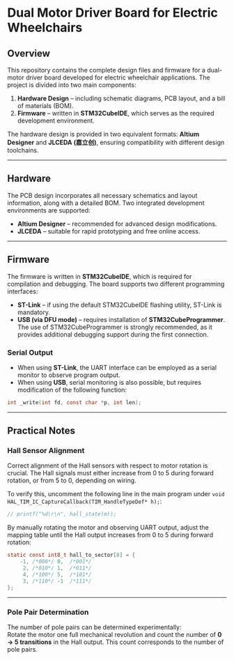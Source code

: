 # Dual Motor Driver Board for Electric Wheelchairs

## Overview
This repository contains the complete design files and firmware for a dual-motor driver board developed for electric wheelchair applications. The project is divided into two main components:

1. **Hardware Design** – including schematic diagrams, PCB layout, and a bill of materials (BOM).  
2. **Firmware** – written in **STM32CubeIDE**, which serves as the required development environment.  

The hardware design is provided in two equivalent formats: **Altium Designer** and **JLCEDA (嘉立创)**, ensuring compatibility with different design toolchains.

---

## Hardware
The PCB design incorporates all necessary schematics and layout information, along with a detailed BOM. Two integrated development environments are supported:

- **Altium Designer** – recommended for advanced design modifications.  
- **JLCEDA** – suitable for rapid prototyping and free online access.  

---

## Firmware
The firmware is written in **STM32CubeIDE**, which is required for compilation and debugging. The board supports two different programming interfaces:

- **ST-Link** – if using the default STM32CubeIDE flashing utility, ST-Link is mandatory.  
- **USB (via DFU mode)** – requires installation of **STM32CubeProgrammer**. The use of STM32CubeProgrammer is strongly recommended, as it provides additional debugging support during the first connection.  

### Serial Output
- When using **ST-Link**, the UART interface can be employed as a serial monitor to observe program output.  
- When using **USB**, serial monitoring is also possible, but requires modification of the following function:  

```c
int _write(int fd, const char *p, int len);
```

---

## Practical Notes

### Hall Sensor Alignment
Correct alignment of the Hall sensors with respect to motor rotation is crucial. The Hall signals must either increase from 0 to 5 during forward rotation, or from 5 to 0, depending on wiring.

To verify this, uncomment the following line in the main program under `void HAL_TIM_IC_CaptureCallback(TIM_HandleTypeDef* h);`:

```c
// printf("%d\r\n", hall_state(m));
```

By manually rotating the motor and observing UART output, adjust the mapping table until the Hall output increases from 0 to 5 during forward rotation:

```c
static const int8_t hall_to_sector[8] = {
    -1, /*000*/ 0,  /*001*/
     2, /*010*/ 1,  /*011*/
     4, /*100*/ 5,  /*101*/
     3, /*110*/ -1  /*111*/
};
```

---

### Pole Pair Determination
The number of pole pairs can be determined experimentally:  
Rotate the motor one full mechanical revolution and count the number of **0 → 5 transitions** in the Hall output. This count corresponds to the number of pole pairs.
